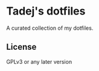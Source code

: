 Tadej's dotfiles
================

A curated collection of my dotfiles.

License
-------

GPLv3 or any later version
